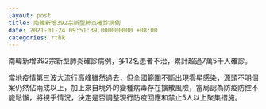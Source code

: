 ```yaml
---
layout: post
title: 南韓新增392宗新型肺炎確診病例
date: 2021-01-24 09:51:39.000000000 +08:00
categories: rthk
---
```


南韓新增392宗新型肺炎確診病例，多12名患者不治，累計超過7萬5千人確診。

當地疫情第三波大流行高峰雖然過去，但全國範圍不斷出現零星感染，源頭不明個案仍然佔兩成以上，加上來自境外的變種病毒存在擴散風險，當局認為防疫防控不能鬆懈，將視乎情況，決定是否調整現行防疫回應和禁止5人以上聚集措施。
